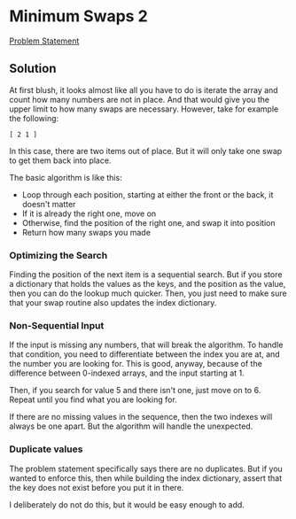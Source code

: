 # Minimum Swaps 2

[Problem Statement](https://www.hackerrank.com/challenges/minimum-swaps-2)

## Solution

At first blush, it looks almost like all you have to do is iterate the array
and count how many numbers are not in place.  And that would give you the
upper limit to how many swaps are necessary.  However, take for example
the following:

    [ 2 1 ]

In this case, there are two items out of place.  But it will only take one
swap to get them back into place.

The basic algorithm is like this:

* Loop through each position, starting at either the front or the back, it doesn't matter
* If it is already the right one, move on
* Otherwise, find the position of the right one, and swap it into position
* Return how many swaps you made

### Optimizing the Search

Finding the position of the next item is a sequential search.  But if you store a 
dictionary that holds the values as the keys, and the position as the value, then
you can do the lookup much quicker.  Then, you just need to make sure that your
swap routine also updates the index dictionary.

### Non-Sequential Input

If the input is missing any numbers, that will break the algorithm.  To handle
that condition, you need to differentiate between the index you are at, and the
number you are looking for.  This is good, anyway, because of the difference between
0-indexed arrays, and the input starting at 1.

Then, if you search for value 5 and there isn't one, just move on to 6.  Repeat until
you find what you are looking for.

If there are no missing values in the sequence, then the two indexes will always be
one apart.  But the algorithm will handle the unexpected.

### Duplicate values

The problem statement specifically says there are no duplicates.  But if you wanted
to enforce this, then while building the index dictionary, assert that the key
does not exist before you put it in there.

I deliberately do not do this, but it would be easy enough to add.


